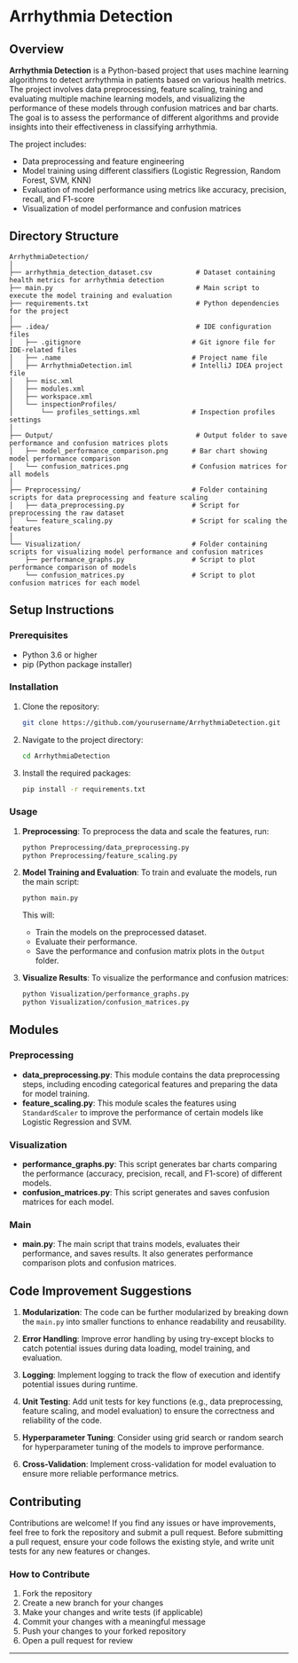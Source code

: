 # Arrhythmia Detection

## Overview

**Arrhythmia Detection** is a Python-based project that uses machine learning algorithms to detect arrhythmia in patients based on various health metrics. The project involves data preprocessing, feature scaling, training and evaluating multiple machine learning models, and visualizing the performance of these models through confusion matrices and bar charts. The goal is to assess the performance of different algorithms and provide insights into their effectiveness in classifying arrhythmia.

The project includes:

- Data preprocessing and feature engineering
- Model training using different classifiers (Logistic Regression, Random Forest, SVM, KNN)
- Evaluation of model performance using metrics like accuracy, precision, recall, and F1-score
- Visualization of model performance and confusion matrices

## Directory Structure

```
ArrhythmiaDetection/
│
├── arrhythmia_detection_dataset.csv           # Dataset containing health metrics for arrhythmia detection
├── main.py                                    # Main script to execute the model training and evaluation
├── requirements.txt                           # Python dependencies for the project
│
├── .idea/                                     # IDE configuration files
│   ├── .gitignore                            # Git ignore file for IDE-related files
│   ├── .name                                 # Project name file
│   ├── ArrhythmiaDetection.iml               # IntelliJ IDEA project file
│   ├── misc.xml
│   ├── modules.xml
│   ├── workspace.xml
│   └── inspectionProfiles/
│       └── profiles_settings.xml             # Inspection profiles settings
│
├── Output/                                    # Output folder to save performance and confusion matrices plots
│   ├── model_performance_comparison.png      # Bar chart showing model performance comparison
│   └── confusion_matrices.png                # Confusion matrices for all models
│
├── Preprocessing/                            # Folder containing scripts for data preprocessing and feature scaling
│   ├── data_preprocessing.py                 # Script for preprocessing the raw dataset
│   └── feature_scaling.py                    # Script for scaling the features
│
└── Visualization/                            # Folder containing scripts for visualizing model performance and confusion matrices
    ├── performance_graphs.py                 # Script to plot performance comparison of models
    └── confusion_matrices.py                 # Script to plot confusion matrices for each model
```

## Setup Instructions

### Prerequisites

- Python 3.6 or higher
- pip (Python package installer)

### Installation

1. Clone the repository:

   ```bash
   git clone https://github.com/yourusername/ArrhythmiaDetection.git
   ```

2. Navigate to the project directory:

   ```bash
   cd ArrhythmiaDetection
   ```

3. Install the required packages:
   ```bash
   pip install -r requirements.txt
   ```

### Usage

1. **Preprocessing**: To preprocess the data and scale the features, run:

   ```bash
   python Preprocessing/data_preprocessing.py
   python Preprocessing/feature_scaling.py
   ```

2. **Model Training and Evaluation**: To train and evaluate the models, run the main script:

   ```bash
   python main.py
   ```

   This will:

   - Train the models on the preprocessed dataset.
   - Evaluate their performance.
   - Save the performance and confusion matrix plots in the `Output` folder.

3. **Visualize Results**: To visualize the performance and confusion matrices:
   ```bash
   python Visualization/performance_graphs.py
   python Visualization/confusion_matrices.py
   ```

## Modules

### Preprocessing

- **data_preprocessing.py**: This module contains the data preprocessing steps, including encoding categorical features and preparing the data for model training.
- **feature_scaling.py**: This module scales the features using `StandardScaler` to improve the performance of certain models like Logistic Regression and SVM.

### Visualization

- **performance_graphs.py**: This script generates bar charts comparing the performance (accuracy, precision, recall, and F1-score) of different models.
- **confusion_matrices.py**: This script generates and saves confusion matrices for each model.

### Main

- **main.py**: The main script that trains models, evaluates their performance, and saves results. It also generates performance comparison plots and confusion matrices.

## Code Improvement Suggestions

1. **Modularization**: The code can be further modularized by breaking down the `main.py` into smaller functions to enhance readability and reusability.
2. **Error Handling**: Improve error handling by using try-except blocks to catch potential issues during data loading, model training, and evaluation.

3. **Logging**: Implement logging to track the flow of execution and identify potential issues during runtime.

4. **Unit Testing**: Add unit tests for key functions (e.g., data preprocessing, feature scaling, and model evaluation) to ensure the correctness and reliability of the code.

5. **Hyperparameter Tuning**: Consider using grid search or random search for hyperparameter tuning of the models to improve performance.

6. **Cross-Validation**: Implement cross-validation for model evaluation to ensure more reliable performance metrics.

## Contributing

Contributions are welcome! If you find any issues or have improvements, feel free to fork the repository and submit a pull request. Before submitting a pull request, ensure your code follows the existing style, and write unit tests for any new features or changes.

### How to Contribute

1. Fork the repository
2. Create a new branch for your changes
3. Make your changes and write tests (if applicable)
4. Commit your changes with a meaningful message
5. Push your changes to your forked repository
6. Open a pull request for review

---

